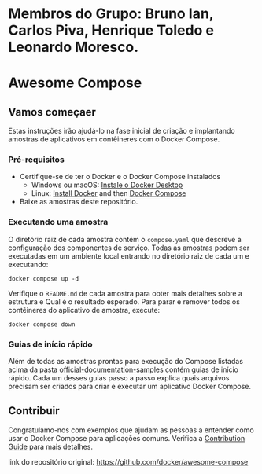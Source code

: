 # Membros do Grupo: Bruno Ian, Carlos Piva, Henrique Toledo e Leonardo Moresco.

# Awesome Compose

## Vamos começaer

Estas instruções irão ajudá-lo na fase inicial de criação e
implantando amostras de aplicativos em contêineres com o Docker Compose.

### Pré-requisitos

- Certifique-se de ter o Docker e o Docker Compose instalados
  - Windows ou macOS:
    [Instale o Docker Desktop](https://www.docker.com/get-started)
  - Linux: [Install Docker](https://www.docker.com/get-started) and then
    [Docker Compose](https://github.com/docker/compose)
- Baixe as amostras deste repositório.

### Executando uma amostra

O diretório raiz de cada amostra contém o `compose.yaml` que
descreve a configuração dos componentes de serviço. Todas as amostras podem ser executadas em
um ambiente local entrando no diretório raiz de cada um e executando:

```console
docker compose up -d
```

Verifique o `README.md` de cada amostra para obter mais detalhes sobre a estrutura e
Qual é o resultado esperado.
Para parar e remover todos os contêineres do aplicativo de amostra, execute:

```console
docker compose down
```

### Guias de início rápido

Além de todas as amostras prontas para execução do Compose listadas acima da pasta [official-documentation-samples](official-documentation-samples/README.md) contém guias de início rápido. Cada um desses guias passo a passo explica quais arquivos precisam ser criados para criar e executar um aplicativo Docker Compose.

<!--lint disable awesome-toc-->
## Contribuir

Congratulamo-nos com exemplos que ajudam as pessoas a entender como usar o Docker Compose para
aplicações comuns. Verifica a [Contribution Guide](CONTRIBUTING.md) para mais detalhes.

link do repositório original: https://github.com/docker/awesome-compose
